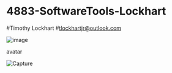 # 4883-SoftwareTools-Lockhart
#Timothy Lockhart
#tlockhartjr@outlook.com

![image](https://github.com/Goldentimsteer/4883-SoftwareTools-Lockhart/assets/70359061/ea192a67-ec8a-4389-835c-f9e4c6e77e5e)

avatar

![Capture](https://github.com/Goldentimsteer/4883-SoftwareTools-Lockhart/assets/70359061/9d4eed84-0ad6-46f8-9351-dc08590583bc)
